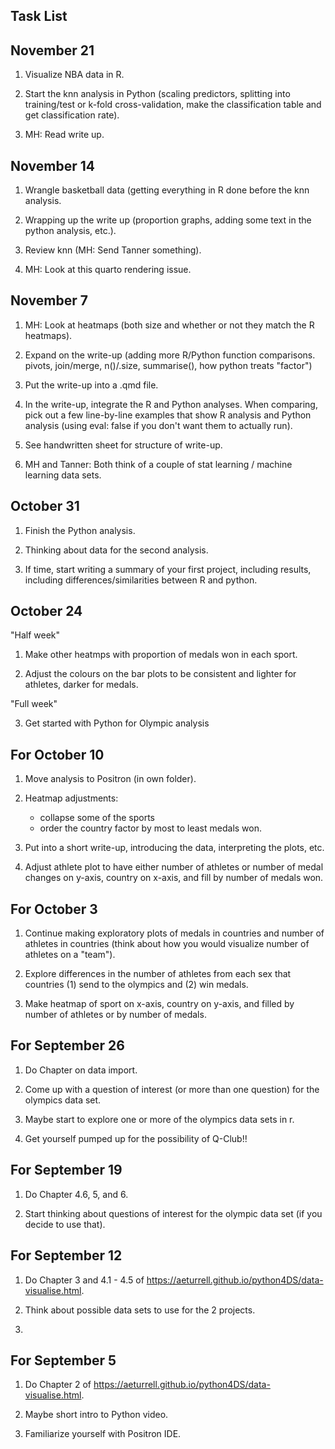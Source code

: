 ## Task List

## November 21

1. Visualize NBA data in R.

2. Start the knn analysis in Python (scaling predictors, splitting into training/test or k-fold cross-validation, make the classification table and get classification rate).

3. MH: Read write up.

## November 14

1. Wrangle basketball data (getting everything in R done before the knn analysis.

2. Wrapping up the write up (proportion graphs, adding some text in the python analysis, etc.).

3. Review knn (MH: Send Tanner something).

4. MH: Look at this quarto rendering issue.

## November 7

1. MH: Look at heatmaps (both size and whether or not they match the R heatmaps).

2. Expand on the write-up (adding more R/Python function comparisons. pivots, join/merge, n()/.size, summarise(), how python treats "factor")

3. Put the write-up into a .qmd file.

4. In the write-up, integrate the R and Python analyses. When comparing, pick out a few line-by-line examples that show R analysis and Python analysis (using eval: false if you don't want them to actually run).

5. See handwritten sheet for structure of write-up.

6. MH and Tanner: Both think of a couple of stat learning / machine learning data sets.



## October 31

1. Finish the Python analysis.

2. Thinking about data for the second analysis.

3. If time, start writing a summary of your first project, including results, including differences/similarities between R and python.

## October 24

"Half week"

1. Make other heatmps with proportion of medals won in each sport.

2. Adjust the colours on the bar plots to be consistent and lighter for athletes, darker for medals.

"Full week"

3. Get started with Python for Olympic analysis

## For October 10

1. Move analysis to Positron (in own folder).

2. Heatmap adjustments:

    * collapse some of the sports 
    * order the country factor by most to least medals won.

3. Put into a short write-up, introducing the data, interpreting the plots, etc.

4. Adjust athlete plot to have either number of athletes or number of medal changes on y-axis, country on x-axis, and fill by number of medals won.

## For October 3

1. Continue making exploratory plots of medals in countries and number of athletes in countries (think about how you would visualize number of athletes on a "team").

2. Explore differences in the number of athletes from each sex that countries (1) send to the olympics and (2) win medals.

3. Make heatmap of sport on x-axis, country on y-axis, and filled by number of athletes or by number of medals.


## For September 26

1. Do Chapter on data import.

2. Come up with a question of interest (or more than one question) for the olympics data set.

3. Maybe start to explore one or more of the olympics data sets in r.

4. Get yourself pumped up for the possibility of Q-Club!!

## For September 19

1. Do Chapter 4.6, 5, and 6.

2. Start thinking about questions of interest for the olympic data set (if you decide to use that).

   
   
## For September 12

1. Do Chapter 3 and 4.1 - 4.5 of <https://aeturrell.github.io/python4DS/data-visualise.html>.

2. Think about possible data sets to use for the 2 projects.
3. 
## For September 5

1. Do Chapter 2 of <https://aeturrell.github.io/python4DS/data-visualise.html>.

2. Maybe short intro to Python video.

3. Familiarize yourself with Positron IDE.




